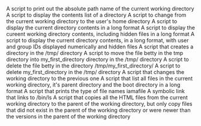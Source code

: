 A script to print out the absolute path name of the current working directory
A script to display the contents list of a directory
A script to change from the current working directory to the user's home directory
A script to display the current directory contents in a long format
A script to display the cureent working directory contents, including hidden files in a long format
A script to display the current directory contents, in a long format, with user and group IDs displayed numerically and hidden files
A script that creates a directory in the /tmp/ directory
A script to move the file betty in the tmp directory into my_first_directory directory in the /tmp/ directory
A script to delete the file betty in the directory /tmp/my_first_directory/
A script to delete my_first_directory in the /tmp/ directory
A script that changes the working directory to the previous one
A script that list all files in the current working directory, it's parent directory and the boot directory in a long format
A script that prints the type of file names iamafile
A symbolic link that links to /bin/ls
A script that copies all the HTML files from the current working directory to the parent of the working directory, but only copy files that did not exist in the parent of the working directory or were newer than the versions in the parent of the working directory
